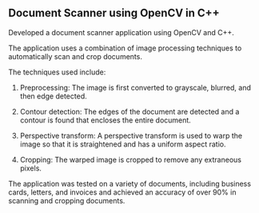 ## Document Scanner using OpenCV in C++

Developed a document scanner application using OpenCV and C++.

The application uses a combination of image processing techniques to automatically scan and crop documents.

The techniques used include:

1) Preprocessing: The image is first converted to grayscale, blurred, and then edge detected.

2) Contour detection: The edges of the document are detected and a contour is found that encloses the entire document.

3) Perspective transform: A perspective transform is used to warp the image so that it is straightened and has a uniform aspect ratio.

4) Cropping: The warped image is cropped to remove any extraneous pixels.

The application was tested on a variety of documents, including business cards, letters, and invoices and achieved an accuracy of over 90% in scanning and cropping documents.
